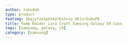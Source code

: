 ```yaml
---
author: tokodab
type: product
featimg: 1KqjyY2a1pXtA2rEs5vsp_UEIxr6u0uPE
title: Tomb Raider Lara Croft Samsung Galaxy S9 Case
tags: [samsung, galaxy, s9]
category: [samsung]
---
```

